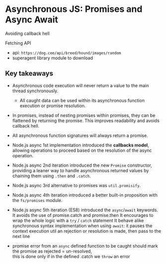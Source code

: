 # Asynchronous JS: Promises and Async Await
Avoiding callback hell

Fetching API 
- api: `https://dog.cee/api/breed/hound/images/random`
- superagent library module to download

## Key takeaways
- Asynchronous code execution will never return a value to the main thread synchronously.
  - All caught data can be used within its asynchronous function execution or promise resolution.
- In promises, instead of nesting promises within promises, they can be flattened by returning the promise. This improves readability and avoids callback hell.
- All asynchronous function signatures will always return a promise.

- Node.js async 1st implementation introduced the **callbacks model**, allowing operations to proceed based on the resolution of the async operation.
- Node.js async 2nd iteration introduced the new `Promise` constructor, providing a leaner way to handle asynchronous returned values by chaining them using `.then` and `.catch`.
- Node.js async 3rd alternative to promises was `util.promisify`.
- Node.js async 4th iteration introduced a better built-in proposition with the `fs/promises` module.
- Node.js async 5th iteration (ES8) introduced the `async`/`await` keywords.
It avoids the use of promise.catch and promise.then 
It encourages to wrap the whole logic with a `try` / `catch` statement
It behave alike synchronous syntax implementation when using `await`: it
pauses the context execution util an rejection or resolution is made, then
pass to the next line
- promise error from an `async` defined function to be caught should mark the promise as rejected = un-resolved,  
this is done only if in the defined <Promise>.catch we `throw` an error